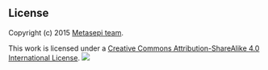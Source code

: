 ## License

Copyright (c) 2015 [Metasepi team](http://www.metasepi.org/).

This work is licensed under a [Creative Commons Attribution-ShareAlike 4.0 International License](http://creativecommons.org/licenses/by-sa/4.0/).
[![](https://i.creativecommons.org/l/by-sa/4.0/88x31.png)](http://creativecommons.org/licenses/by-sa/4.0/)
